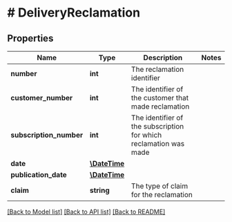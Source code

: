 # # DeliveryReclamation

## Properties

Name | Type | Description | Notes
------------ | ------------- | ------------- | -------------
**number** | **int** | The reclamation identifier | 
**customer_number** | **int** | The identifier of the customer that made reclamation | 
**subscription_number** | **int** | The identifier of the subscription for which reclamation was made | 
**date** | [**\DateTime**](\DateTime.md) |  | 
**publication_date** | [**\DateTime**](\DateTime.md) |  | 
**claim** | **string** | The type of claim for the reclamation | 

[[Back to Model list]](../../README.md#documentation-for-models) [[Back to API list]](../../README.md#documentation-for-api-endpoints) [[Back to README]](../../README.md)


